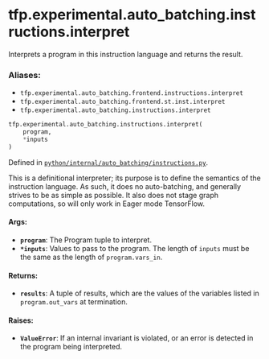 <div itemscope itemtype="http://developers.google.com/ReferenceObject">
<meta itemprop="name" content="tfp.experimental.auto_batching.instructions.interpret" />
<meta itemprop="path" content="Stable" />
</div>

# tfp.experimental.auto_batching.instructions.interpret

Interprets a program in this instruction language and returns the result.

### Aliases:

* `tfp.experimental.auto_batching.frontend.instructions.interpret`
* `tfp.experimental.auto_batching.frontend.st.inst.interpret`
* `tfp.experimental.auto_batching.instructions.interpret`

``` python
tfp.experimental.auto_batching.instructions.interpret(
    program,
    *inputs
)
```



Defined in [`python/internal/auto_batching/instructions.py`](https://github.com/tensorflow/probability/tree/master/tensorflow_probability/python/internal/auto_batching/instructions.py).

<!-- Placeholder for "Used in" -->

This is a definitional interpreter; its purpose is to define the
semantics of the instruction language.  As such, it does no
auto-batching, and generally strives to be as simple as possible.
It also does not stage graph computations, so will only work in
Eager mode TensorFlow.

#### Args:


* <b>`program`</b>: The Program tuple to interpret.
* <b>`*inputs`</b>: Values to pass to the program.  The length of `inputs` must be
  the same as the length of `program.vars_in`.


#### Returns:


* <b>`results`</b>: A tuple of results, which are the values of the variables listed
  in `program.out_vars` at termination.


#### Raises:


* <b>`ValueError`</b>: If an internal invariant is violated, or an error is
  detected in the program being interpreted.
